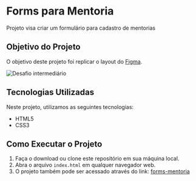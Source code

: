 # Forms para Mentoria

Projeto visa criar um formulário para cadastro de mentorias

## Objetivo do Projeto

O objetivo deste projeto foi replicar o layout do [Figma](https://www.figma.com/file/QLTbwdIq0bWXs8z3ucgAf3/Stage-03---Formul%C3%A1rio-intermedi%C3%A1rio-(Copy)?type=design&node-id=0-1&t=qGzey696pWE653tG-0).

![Desafio intermediário](https://github.com/brunopmendes/forms-mentoria/assets/79267505/88b96abc-3659-4af5-9c54-b4c8abaa4360)

## Tecnologias Utilizadas

Neste projeto, utilizamos as seguintes tecnologias:
- HTML5
- CSS3

## Como Executar o Projeto

1. Faça o download ou clone este repositório em sua máquina local.
2. Abra o arquivo `index.html` em qualquer navegador web.
3. O projeto também pode ser acessado através do link: [forms-mentoria](https://brunopmendes.github.io/forms-mentoria/)
